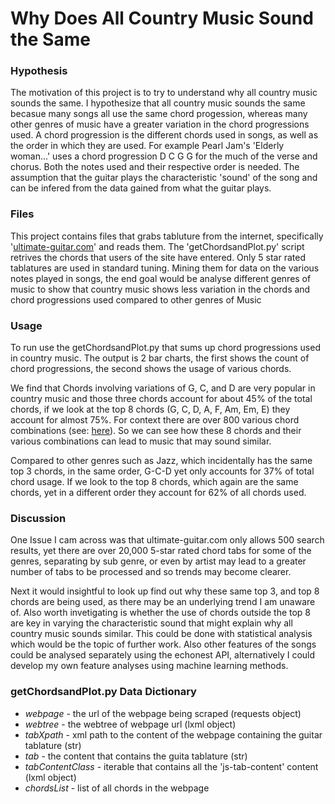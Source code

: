 # Why Does All Country Music Sound the Same 

### Hypothesis
The motivation of this project is to try to understand why all country music sounds the same. I hypothesize that all country music sounds the same becasue many songs all use the same chord progession, whereas many other genres of music have a greater variation in the chord 
progressions used.
A chord progression is the different chords used in songs, as well as the order in which they are used. For example Pearl Jam's 'Elderly woman...' uses a chord progression D C G G for the much of the verse and chorus.
Both the notes used and their respective order is needed. The assumption that the guitar plays the characteristic 'sound' of the song and can be infered from the data gained from what the guitar plays.

### Files
This project contains files that grabs tabluture from the internet, specifically '[ultimate-guitar.com](ultimate-guitar.com)' and reads them. 
The 'getChordsandPlot.py' script retrives the chords that users of the site have entered. Only 5 star rated tablatures are used in standard tuning. 
Mining them for data on the various notes played in songs, the end goal would be analyse different genres of music to show that country music shows less variation in the chords and chord progressions used compared to other genres of Music

### Usage
To run use the getChordsandPlot.py that sums up chord progressions used in country music.
The output is  2 bar charts, the first shows the count of chord progressions, the second shows the usage of various chords.

We find that Chords involving variations of G, C, and D are very popular in country music and those three chords account for about 45% of the total chords, if we look at the top 8 chords (G, C, D, A, F, Am, Em, E) they account for almost 75%. For context there are over 800 various chord combinations (see: [here](https://tabs.ultimate-guitar.com/m/misc/all_the_chords_crd.htm)). So we can see how these 8 chords and their various combinations can lead to music that may sound similar.

Compared to other genres such as Jazz, which incidentally has the same top 3 chords, in the same order, G-C-D yet only accounts for 37% of total chord usage. If we look to the top 8 chords, which again are the same chords, yet in a different order they account for 62% of all chords used.

### Discussion
One Issue I cam across was that ultimate-guitar.com only allows 500 search results, yet there are over 20,000 5-star rated chord tabs for some of the genres, separating by sub genre, or even by artist may lead to a greater number of tabs to be processed and so trends may become clearer.

Next it would insightful to look up find out why these same top 3, and top 8 chords are being used, as there may be an underlying trend I am unaware of. Also worth invetigating is whether the use of chords outside the top 8 are key in varying the characteristic sound that might explain why all country music sounds similar.
This could be done with statistical analysis which would be the topic of further work. Also other features of the songs could be analysed separately using the echonest API, alternatively I could develop my own feature analyses using machine learning methods.

### getChordsandPlot.py Data Dictionary

- *webpage* - the url of the webpage being scraped (requests object)
- *webtree* - the webtree of webpage url (lxml object)
- *tabXpath* - xml path to the content of the webpage containing the guitar tablature (str)
- *tab* - the content that contains the guita tablature (str)
- *tabContentClass* - iterable that contains all the 'js-tab-content' content (lxml object)
- *chordsList* - list of all chords in the webpage
